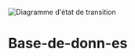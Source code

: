 ![Diagramme d'état de transition](https://user-images.githubusercontent.com/116589911/205239789-1ed04dce-b8e9-4864-89dd-912d8c2f2deb.png)
# Base-de-donn-es


